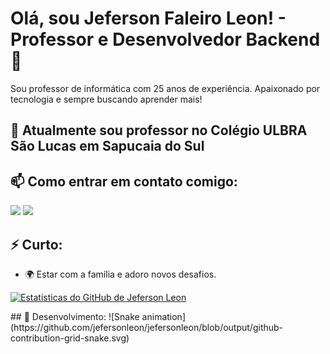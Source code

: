 # Olá, sou Jeferson Faleiro Leon! - Professor e Desenvolvedor Backend 👋


Sou professor de informática com 25 anos de experiência. Apaixonado por tecnologia e sempre buscando aprender mais!

## 🌱 Atualmente sou professor no Colégio ULBRA São Lucas em Sapucaia do Sul


## 📫 Como entrar em contato comigo:

  <a href = "mailto:jefersonleonblue@gmail.com"><img src="https://img.shields.io/badge/-Gmail-%23333?style=for-the-badge&logo=gmail&logoColor=white" target="_blank"></a>
   <a href="https://www.linkedin.com/in/jeferson-faleiro-leon-02344222/" target="_blank"><img src="https://img.shields.io/badge/-LinkedIn-%230077B5?style=for-the-badge&logo=linkedin&logoColor=white" target="_blank"></a> 


## ⚡ Curto:

- 🌍 Estar com a família e adoro novos desafios.

[![Estatísticas do GitHub de Jeferson Leon](https://github-readme-stats.vercel.app/api?username=jefersonleon)](https://github.com/jefersonleon)

<div>
## 💪 Desenvolvimento:
  ![Snake animation](https://github.com/jefersonleon/jefersonleon/blob/output/github-contribution-grid-snake.svg)
</div>
